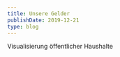 ```yaml
---
title: Unsere Gelder
publishDate: 2019-12-21
type: blog
---
```


Visualisierung öffentlicher Haushalte
